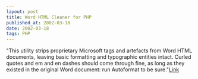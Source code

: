 ```yaml
---
layout: post
title: Word HTML Cleaner for PHP
published_at: 2002-03-18
date: 2002-03-18
tags: PHP
---
```


"This utility strips proprietary Microsoft tags and artefacts from Word HTML documents, leaving basic formatting and typographic entities intact. Curled quotes and em and en dashes should come through fine, as long as they existed in the original Word document: run Autoformat to be sure."[Link](http://www.textism.com/article/428/)  